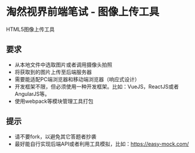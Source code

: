 # 淘然视界前端笔试 - 图像上传工具
HTML5图像上传工具

## 要求
* 从本地文件中选取图片或者调用摄像头拍照
* 将获取到的图片上传至后端服务器
* 需要能适配PC端浏览器和移动端浏览器（响应式设计）
* 开发框架不限，但必须使用一种开发框架。比如：VueJS，ReactJS或者AngularJS等。
* 使用webpack等模块管理工具打包

## 提示
* 请不要fork，以避免其它答题者抄袭
* 最好能自行实现后端API或者利用工具模拟，比如：https://easy-mock.com/
